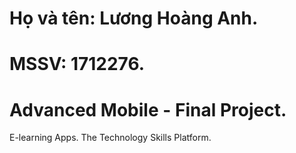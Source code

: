 # Họ và tên: Lương Hoàng Anh.
# MSSV: 1712276.
# Advanced Mobile - Final Project.
E-learning Apps. The Technology Skills Platform.
